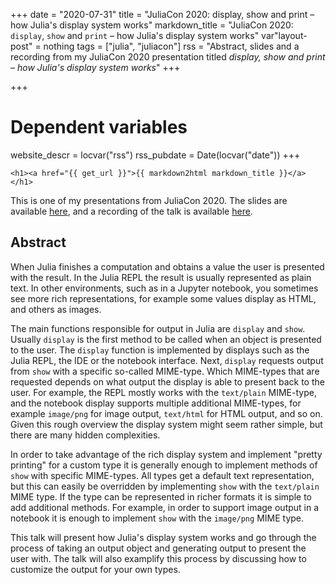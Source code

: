 +++
date = "2020-07-31"
title = "JuliaCon 2020: display, show and print – how Julia's display system works"
markdown_title = "JuliaCon 2020: `display`, `show` and `print` – how Julia's display system works"
var"layout-post" = nothing
tags = ["julia", "juliacon"]
rss = "Abstract, slides and a recording from my JuliaCon 2020 presentation titled *display, show and print – how Julia's display system works*"
+++

+++
# Dependent variables
website_descr = locvar("rss")
rss_pubdate = Date(locvar("date"))
+++

~~~
<h1><a href="{{ get_url }}">{{ markdown2html markdown_title }}</a></h1>
~~~

This is one of my presentations from JuliaCon 2020. The slides are available [here](slides), and a recording of the talk is available [here](https://youtu.be/S1Fb5oNhhbc).

## Abstract


When Julia finishes a computation and obtains a value the user is presented with the result. In the Julia REPL the result is usually represented as plain text. In other environments, such as in a Jupyter notebook, you sometimes see more rich representations, for example some values display as HTML, and others as images.

The main functions responsible for output in Julia are `display` and `show`. Usually `display` is the first method to be called when an object is presented to the user. The `display` function is implemented by displays such as the Julia REPL, the IDE or the notebook interface. Next, `display` requests output from `show` with a specific so-called MIME-type. Which MIME-types that are requested depends on what output the display is able to present back to the user. For example, the REPL mostly works with the `text/plain` MIME-type, and the notebook display supports multiple additional MIME-types, for example `image/png` for image output, `text/html` for HTML output, and so on. Given this rough overview the display system might seem rather simple, but there are many hidden complexities.

In order to take advantage of the rich display system and implement "pretty printing" for a custom type it is generally enough to implement methods of `show` with specific MIME-types. All types get a default text representation, but this can easily be overridden by implementing `show` with the `text/plain` MIME type. If the type can be represented in richer formats it is simple to add additional methods. For example, in order to support image output in a notebook it is enough to implement `show` with the `image/png` MIME type.

This talk will present how Julia's display system works and go through the process of taking an output object and generating output to present the user with. The talk will also examplify this process by discussing how to customize the output for your own types.

